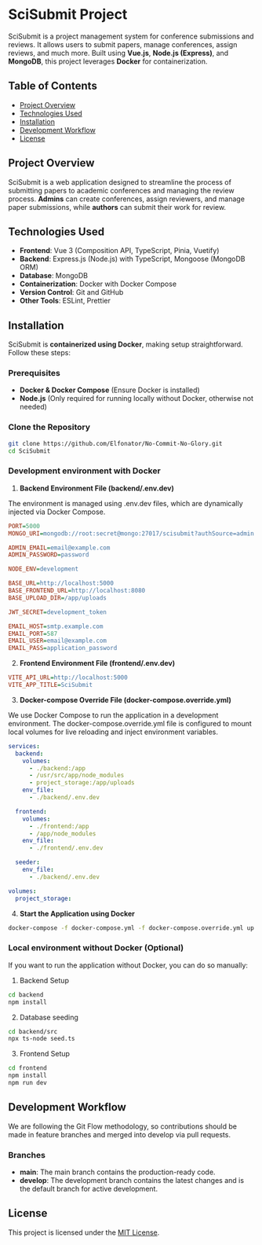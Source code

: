 # SciSubmit Project

SciSubmit is a project management system for conference submissions and reviews. It allows users to submit papers, manage conferences, assign reviews, and much more. Built using **Vue.js**, **Node.js (Express)**, and **MongoDB**, this project leverages **Docker** for containerization.

## Table of Contents

- [Project Overview](#project-overview)
- [Technologies Used](#technologies-used)
- [Installation](#installation)
- [Development Workflow](#development-workflow)
- [License](#license)

## Project Overview

SciSubmit is a web application designed to streamline the process of submitting papers to academic conferences and managing the review process. **Admins** can create conferences, assign reviewers, and manage paper submissions, while **authors** can submit their work for review.

## Technologies Used

- **Frontend**: Vue 3 (Composition API, TypeScript, Pinia, Vuetify)
- **Backend**: Express.js (Node.js) with TypeScript, Mongoose (MongoDB ORM)
- **Database**: MongoDB
- **Containerization**: Docker with Docker Compose
- **Version Control**: Git and GitHub
- **Other Tools**: ESLint, Prettier

## Installation

SciSubmit is **containerized using Docker**, making setup straightforward. Follow these steps:

### Prerequisites

- **Docker & Docker Compose** (Ensure Docker is installed)
- **Node.js** (Only required for running locally without Docker, otherwise not needed)

### Clone the Repository

```bash
git clone https://github.com/Elfonator/No-Commit-No-Glory.git
cd SciSubmit
```

### Development environment with Docker

1. **Backend Environment File (backend/.env.dev)**

The environment is managed using .env.dev files, which are dynamically injected via Docker Compose.
```ini
PORT=5000
MONGO_URI=mongodb://root:secret@mongo:27017/scisubmit?authSource=admin

ADMIN_EMAIL=email@example.com
ADMIN_PASSWORD=password

NODE_ENV=development

BASE_URL=http://localhost:5000
BASE_FRONTEND_URL=http://localhost:8080
BASE_UPLOAD_DIR=/app/uploads

JWT_SECRET=development_token

EMAIL_HOST=smtp.example.com
EMAIL_PORT=587
EMAIL_USER=email@example.com
EMAIL_PASS=application_password
```

2. **Frontend Environment File (frontend/.env.dev)**
```ini
VITE_API_URL=http://localhost:5000
VITE_APP_TITLE=SciSubmit
```

3. **Docker-compose Override File (docker-compose.override.yml)**

We use Docker Compose to run the application in a development environment. The docker-compose.override.yml file is configured to mount local volumes for live reloading and inject environment variables.

```yaml
services:
  backend:
    volumes:
      - ./backend:/app
      - /usr/src/app/node_modules
      - project_storage:/app/uploads
    env_file:
      - ./backend/.env.dev

  frontend:
    volumes:
      - ./frontend:/app
      - /app/node_modules
    env_file:
      - ./frontend/.env.dev

  seeder:
    env_file:
      - ./backend/.env.dev

volumes:
  project_storage:
```

4. **Start the Application using Docker**

```bash
docker-compose -f docker-compose.yml -f docker-compose.override.yml up
```

### Local environment without Docker (Optional)

If you want to run the application without Docker, you can do so manually:

1. Backend Setup
```bash
cd backend
npm install
```

2. Database seeding
```bash
cd backend/src
npx ts-node seed.ts
```

3. Frontend Setup
```bash
cd frontend
npm install
npm run dev
```

## Development Workflow

We are following the Git Flow methodology, so contributions should be made in feature branches and merged into develop via pull requests.

### Branches

- **main**: The main branch contains the production-ready code.
- **develop**: The development branch contains the latest changes and is the default branch for active development.


## License

This project is licensed under the [MIT License](./LICENSE).

